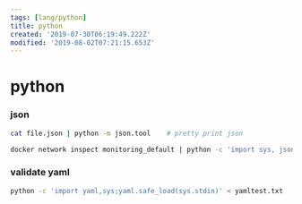 ```yaml
---
tags: [lang/python]
title: python
created: '2019-07-30T06:19:49.222Z'
modified: '2019-08-02T07:21:15.653Z'
---
```


# python

### json
```sh
cat file.json | python -m json.tool    # pretty print json

docker network inspect monitoring_default | python -c 'import sys, json; print json.load(sys.stdin)[0]["Name"]'
```
### validate yaml
```sh
python -c 'import yaml,sys;yaml.safe_load(sys.stdin)' < yamltest.txt
```
